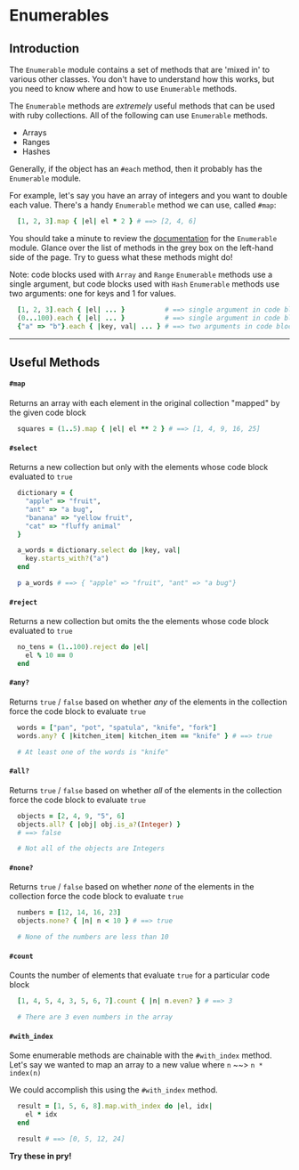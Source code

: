 # Enumerables

## Introduction

The `Enumerable` module contains a set of methods that are 'mixed in' to various other classes. You don't have to understand how this works, but you need to know where and how to use `Enumerable` methods.

The `Enumerable` methods are *extremely* useful methods that can be used with ruby collections. All of the following can use `Enumerable` methods.
  * Arrays
  * Ranges
  * Hashes

Generally, if the object has an `#each` method, then it probably has the `Enumerable` module.

For example, let's say you have an array of integers and you want to double each value. There's a handy `Enumerable` method we can use, called `#map`:

  ```ruby
    [1, 2, 3].map { |el| el * 2 } # ==> [2, 4, 6]
  ```

You should take a minute to review the [documentation][documentation] for the `Enumerable` module. Glance over the list of methods in the grey box on the left-hand side of the page. Try to guess what these methods might do!

Note: code blocks used with `Array` and `Range` `Enumerable` methods use a single argument, but code blocks used with `Hash` `Enumerable` methods use two arguments: one for keys and 1 for values.

  ```ruby
    [1, 2, 3].each { |el| ... }          # ==> single argument in code block
    (0...100).each { |el| ... }          # ==> single argument in code block
    {"a" => "b"}.each { |key, val| ... } # ==> two arguments in code block
  ```

---

## Useful Methods

#### `#map`
  Returns an array with each element in the original collection "mapped" by the given code block

  ```ruby
    squares = (1..5).map { |el| el ** 2 } # ==> [1, 4, 9, 16, 25]
  ```

#### `#select`
  Returns a new collection but only with the elements whose code block evaluated to `true`

  ```ruby
    dictionary = {
      "apple" => "fruit",
      "ant" => "a bug",
      "banana" => "yellow fruit",
      "cat" => "fluffy animal"
    }

    a_words = dictionary.select do |key, val|
      key.starts_with?("a")
    end

    p a_words # ==> { "apple" => "fruit", "ant" => "a bug"}
  ```

#### `#reject`
  Returns a new collection but omits the the elements whose code block evaluated to `true`

  ```ruby
    no_tens = (1..100).reject do |el|
      el % 10 == 0
    end
  ```

#### `#any?`
  Returns `true` / `false` based on whether *any* of the elements in the collection force the code block to evaluate `true`

  ```ruby
    words = ["pan", "pot", "spatula", "knife", "fork"]
    words.any? { |kitchen_item| kitchen_item == "knife" } # ==> true

    # At least one of the words is "knife"
  ```

#### `#all?`
  Returns `true` / `false` based on whether *all* of the elements in the collection force the code block to evaluate `true`

  ```ruby
    objects = [2, 4, 9, "5", 6]
    objects.all? { |obj| obj.is_a?(Integer) }
    # ==> false

    # Not all of the objects are Integers
  ```

#### `#none?`
  Returns `true` / `false` based on whether *none* of the elements in the collection force the code block to evaluate `true`

  ```ruby
    numbers = [12, 14, 16, 23]
    objects.none? { |n| n < 10 } # ==> true

    # None of the numbers are less than 10
  ```

#### `#count`
  Counts the number of elements that evaluate `true` for a particular code block

  ```ruby
    [1, 4, 5, 4, 3, 5, 6, 7].count { |n| n.even? } # ==> 3

    # There are 3 even numbers in the array
  ```


#### `#with_index`
  Some enumerable methods are chainable with the `#with_index` method. Let's say we wanted to map an array to a new value where `n` \~\~> `n * index(n)`

  We could accomplish this using the `#with_index` method.

  ```ruby
    result = [1, 5, 6, 8].map.with_index do |el, idx|
      el * idx
    end

    result # ==> [0, 5, 12, 24]
  ```


**Try these in pry!**

[documentation]: http://ruby-doc.org/core-2.3.1/Enumerable.html
